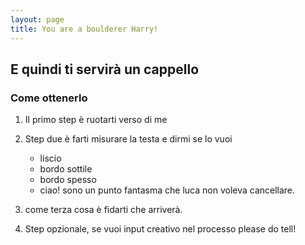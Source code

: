 ```yaml
---
layout: page
title: You are a boulderer Harry!
---
```


## E quindi ti servirà un cappello

### Come ottenerlo
1. Il primo step è ruotarti verso di me
2. Step due è farti misurare la testa e dirmi se lo vuoi

    - liscio
    - bordo sottile
    - bordo spesso
    - ciao! sono un punto fantasma che luca non voleva cancellare.

3. come terza cosa è fidarti che arriverà.
4. Step opzionale, se vuoi input creativo nel processo please do tell!
